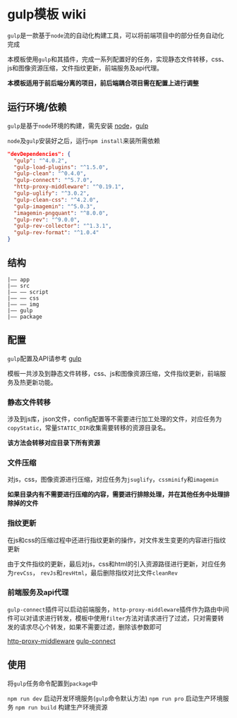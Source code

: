 # gulp模板 wiki

`gulp`是一款基于`node`流的自动化构建工具，可以将前端项目中的部分任务自动化完成

本模板使用`gulp`和其插件，完成一系列配置好的任务，实现静态文件转移，css、js和图像资源压缩，文件指纹更新，前端服务及api代理。

**本模板适用于前后端分离的项目，前后端耦合项目需在配置上进行调整**

## 运行环境/依赖

`gulp`是基于`node`环境的构建，需先安装 [node](http://nodejs.cn/)，[gulp](https://gulpjs.com/)

`node`及`gulp`安装好之后，运行`npm install`来装所需依赖
```JSON
"devDependencies": {
  "gulp": "^4.0.2",
  "gulp-load-plugins": "^1.5.0",
  "gulp-clean": "^0.4.0",
  "gulp-connect": "^5.7.0",
  "http-proxy-middleware": "^0.19.1",
  "gulp-uglify": "^3.0.2",
  "gulp-clean-css": "^4.2.0",
  "gulp-imagemin": "^5.0.3",
  "imagemin-pngquant": "^8.0.0",
  "gulp-rev": "^9.0.0",
  "gulp-rev-collector": "^1.3.1",
  "gulp-rev-format": "^1.0.4"
}
```

## 结构

```
|—— app
|—— src
|—— —— script
|—— —— css
|—— —— img
|—— gulp
|—— package

```

## 配置
`gulp`配置及API请参考 [gulp](https://gulpjs.com/)

模板一共涉及到静态文件转移，css、js和图像资源压缩，文件指纹更新，前端服务及热更新功能。

### 静态文件转移
涉及到js库，json文件，config配置等不需要进行加工处理的文件，对应任务为`copyStatic`，常量`STATIC_DIR`收集需要转移的资源目录名。

**该方法会转移对应目录下所有资源**

### 文件压缩

对js，css，图像资源进行压缩，对应任务为`jsuglify`，`cssminify`和`imagemin`

**如果目录内有不需要进行压缩的内容，需要进行排除处理，并在其他任务中处理排除掉的文件**

### 指纹更新
在js和css的压缩过程中还进行指纹更新的操作，对文件发生变更的内容进行指纹更新

由于文件指纹的更新，最后对js，css和html的引入资源路径进行更新，对应任务为`revCss`，
`revJs`和`revHtml`，最后删除指纹对比文件`cleanRev`

### 前端服务及api代理
`gulp-connect`插件可以启动前端服务，`http-proxy-middleware`插件作为路由中间件可以对请求进行转发，模板中使用`filter`方法对请求进行了过滤，只对需要转发的请求尽心个转发，如果不需要过滤，删除该参数即可

[http-proxy-middleware](https://github.com/chimurai/http-proxy-middleware)
[gulp-connect](https://www.npmjs.com/package/gulp-connect)

## 使用
将`gulp`任务命令配置到`package`中

`npm run dev` 启动开发环境服务(`gulp`命令默认方法)
`npm run pro` 启动生产环境服务
`npm run build` 构建生产环境资源

